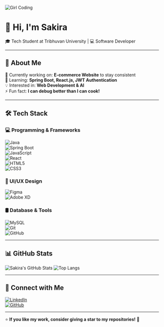 ![Girl Coding](https://media.giphy.com/media/qgQUggAC3Pfv687qPC/giphy.gif)

# 👋 Hi, I'm Sakira  
🎓 Tech Student at Tribhuvan University | 💻 Software Developer  

---

## 🚀 About Me  
🔭 Currently working on: **E-commerce Website** to stay consistent  
🌱 Learning: **Spring Boot, React.js, JWT Authentication**  
💡 Interested in: **Web Development & AI**  
⚡ Fun fact: **I can debug better than I can cook!**  

---

## 🛠️ Tech Stack  

### 💻 Programming & Frameworks  
![Java](https://img.shields.io/badge/Java-ED8B00?style=for-the-badge&logo=java&logoColor=white)  
![Spring Boot](https://img.shields.io/badge/Spring_Boot-6DB33F?style=for-the-badge&logo=spring-boot&logoColor=white)  
![JavaScript](https://img.shields.io/badge/JavaScript-F7DF1E?style=for-the-badge&logo=javascript&logoColor=black)  
![React](https://img.shields.io/badge/React-20232A?style=for-the-badge&logo=react&logoColor=61DAFB)  
![HTML5](https://img.shields.io/badge/HTML5-E34F26?style=for-the-badge&logo=html5&logoColor=white)  
![CSS3](https://img.shields.io/badge/CSS3-1572B6?style=for-the-badge&logo=css3&logoColor=white)  

### 🎨 UI/UX Design  
![Figma](https://img.shields.io/badge/Figma-F24E1E?style=for-the-badge&logo=figma&logoColor=white)  
![Adobe XD](https://img.shields.io/badge/Adobe%20XD-FF61F6?style=for-the-badge&logo=adobe-xd&logoColor=white)  

### 🛢️ Database & Tools  
![MySQL](https://img.shields.io/badge/MySQL-00000F?style=for-the-badge&logo=mysql&logoColor=white)  
![Git](https://img.shields.io/badge/Git-F05032?style=for-the-badge&logo=git&logoColor=white)  
![GitHub](https://img.shields.io/badge/GitHub-100000?style=for-the-badge&logo=github&logoColor=white)  

---

## 📊 GitHub Stats  

![Sakira's GitHub Stats](https://github-readme-stats.vercel.app/api?username=Ssakira&show_icons=true&theme=radical)
![Top Langs](https://github-readme-stats.vercel.app/api/top-langs/?username=Ssakira&layout=compact&theme=radical)
 
---

## 🔗 Connect with Me  
[![LinkedIn](https://img.shields.io/badge/LinkedIn-0077B5?style=for-the-badge&logo=linkedin&logoColor=white)](https://www.linkedin.com/in/sakira-maharjan-07801828a/)  
[![GitHub](https://img.shields.io/badge/GitHub-100000?style=for-the-badge&logo=github&logoColor=white)](https://github.com/Ssakira)  

---

⭐ **If you like my work, consider giving a star to my repositories!** 🚀  

